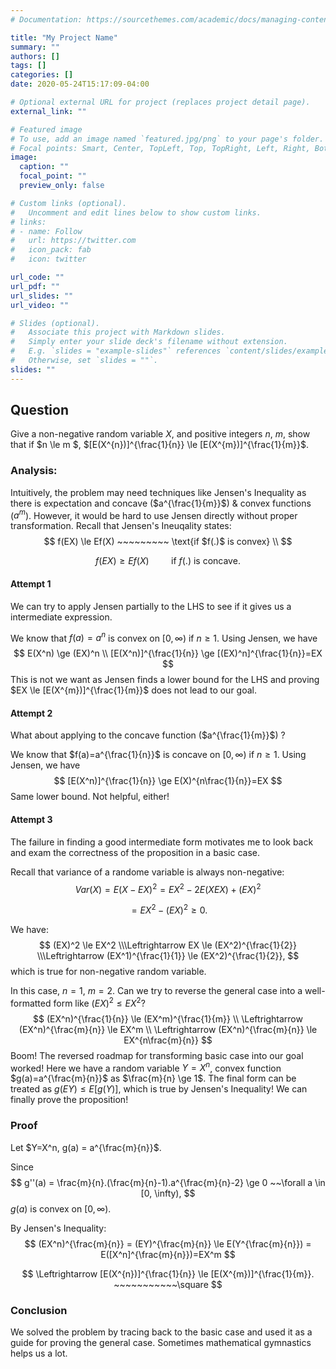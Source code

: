 ```yaml
---
# Documentation: https://sourcethemes.com/academic/docs/managing-content/

title: "My Project Name"
summary: ""
authors: []
tags: []
categories: []
date: 2020-05-24T15:17:09-04:00

# Optional external URL for project (replaces project detail page).
external_link: ""

# Featured image
# To use, add an image named `featured.jpg/png` to your page's folder.
# Focal points: Smart, Center, TopLeft, Top, TopRight, Left, Right, BottomLeft, Bottom, BottomRight.
image:
  caption: ""
  focal_point: ""
  preview_only: false

# Custom links (optional).
#   Uncomment and edit lines below to show custom links.
# links:
# - name: Follow
#   url: https://twitter.com
#   icon_pack: fab
#   icon: twitter

url_code: ""
url_pdf: ""
url_slides: ""
url_video: ""

# Slides (optional).
#   Associate this project with Markdown slides.
#   Simply enter your slide deck's filename without extension.
#   E.g. `slides = "example-slides"` references `content/slides/example-slides.md`.
#   Otherwise, set `slides = ""`.
slides: ""
---
```

## Question

Give a non-negative random variable $X$, and positive integers $n$, $m$, show that if $n \le m $, $[E(X^{n})]^{\frac{1}{n}} \le [E(X^{m})]^{\frac{1}{m}}$.

### Analysis: 

Intuitively, the problem may need techniques like Jensen's Inequality as there is expectation and concave ($a^{\frac{1}{m}}$) & convex functions ($a^{m}$). However, it would be hard to use Jensen directly without proper transformation. Recall that Jensen's Ineuqality states:
$$
f(EX) \le Ef(X) ~~~~~~~~~ \text{if  $f(.)$ is convex} \\
$$

$$
f(EX) \ge Ef(X) ~~~~~~~~~ \text{if  $f(.)$ is concave.}
$$



#### Attempt 1

We can try to apply Jensen partially to the LHS to see if it gives us a intermediate expression.

We know that $f(a)=a^n$ is convex on $[0,\infty)$ if $n \ge 1$.  Using Jensen, we have 
$$
E(X^n) \ge (EX)^n \\   [E(X^n)]^{\frac{1}{n}} \ge [(EX)^n]^{\frac{1}{n}}=EX
$$
This is not we want as Jensen finds a lower bound for the LHS and proving $EX \le [E(X^{m})]^{\frac{1}{m}}$ does not lead to our goal.

#### Attempt 2

What about applying to the concave function  ($a^{\frac{1}{m}}$) ?

We know that $f(a)=a^{\frac{1}{n}}$ is concave on $[0,\infty)$ if $n \ge 1$.  Using Jensen, we have 
$$
[E(X^n)]^{\frac{1}{n}} \ge E(X)^{n\frac{1}{n}}=EX
$$
Same lower bound. Not helpful, either!

#### Attempt 3

The failure in finding a good intermediate form motivates me to look back and  exam the correctness of the proposition in a basic case.

Recall that variance of a randome variable is always non-negative:
$$
Var(X) = E(X-EX)^2		=EX^2-2E(XEX)+(EX)^2
$$

$$
= EX^2-(EX)^2		\ge 0.
$$



We have:
$$
(EX)^2 \le EX^2 	\\\Leftrightarrow EX \le (EX^2)^{\frac{1}{2}} 	\\\Leftrightarrow (EX^1)^{\frac{1}{1}} \le (EX^2)^{\frac{1}{2}},
$$
which is true for non-negative random variable.

In this case, $n=1, ~ m = 2$. Can we try to reverse the general case into a well-formatted form like $(EX)^2 \le EX^2$?
$$
(EX^n)^{\frac{1}{n}} \le (EX^m)^{\frac{1}{m}}  \\
\Leftrightarrow (EX^n)^{\frac{m}{n}} \le EX^m \\
\Leftrightarrow (EX^n)^{\frac{m}{n}} \le EX^{n\frac{m}{n}}
$$
Boom! The reversed roadmap for transforming basic case into our goal worked! Here we have a random variable $Y=X^n$, convex function $g(a)=a^{\frac{m}{n}}$ as $\frac{m}{n} \ge 1$. The final form can be treated as $g(EY) \le E[g(Y)]$, which is true by Jensen's Inequality! We can finally prove the proposition!



### Proof

Let $Y=X^n, g(a) = a^{\frac{m}{n}}$.

Since
$$
g''(a) = \frac{m}{n}.(\frac{m}{n}-1).a^{\frac{m}{n}-2} \ge 0 ~~\forall a \in [0, \infty),
$$
$g(a)$ is convex on $[0,\infty)$.

By Jensen's Inequality:
$$
(EX^n)^{\frac{m}{n}} = (EY)^{\frac{m}{n}} \le E(Y^{\frac{m}{n}}) =  E([X^n]^{\frac{m}{n}})=EX^m
$$

$$
\Leftrightarrow [E(X^{n})]^{\frac{1}{n}} \le [E(X^{m})]^{\frac{1}{m}}. ~~~~~~~~~~~\square
$$



### Conclusion

We solved the problem by tracing back to the basic case and used it as a guide for proving the general case. Sometimes mathematical gymnastics helps us a lot.

